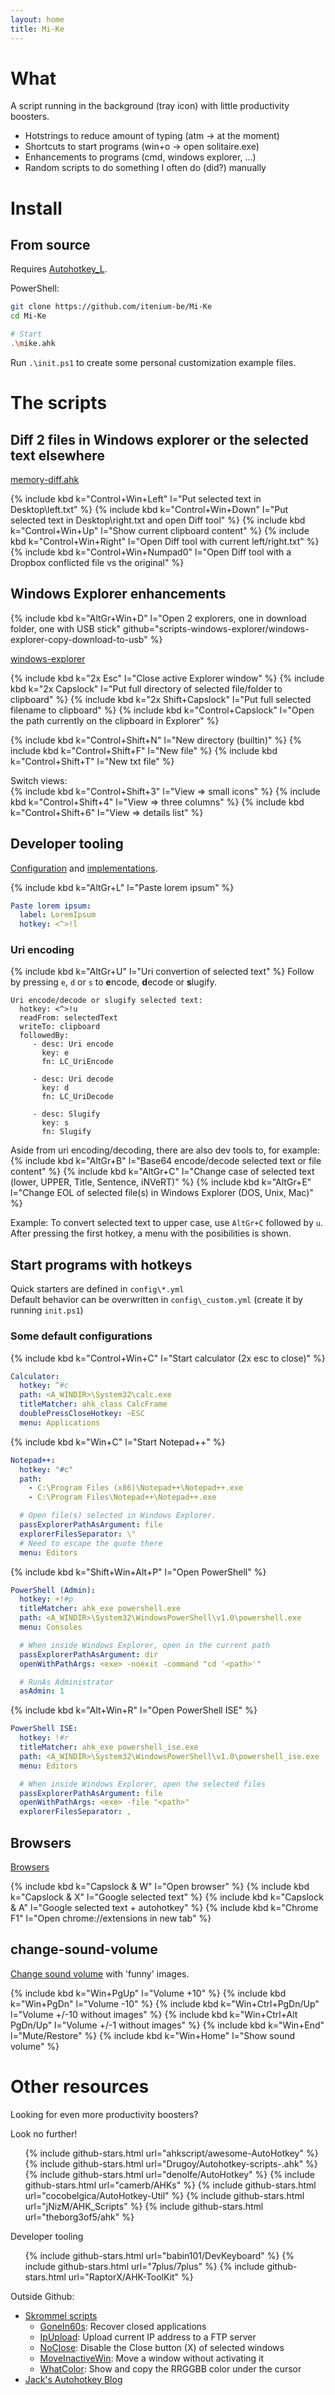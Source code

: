 ```yaml
---
layout: home
title: Mi-Ke
---
```


# What

A script running in the background (tray icon) with little productivity boosters.

- Hotstrings to reduce amount of typing (atm -> at the moment)
- Shortcuts to start programs (win+o -> open solitaire.exe)
- Enhancements to programs (cmd, windows explorer, ...)
- Random scripts to do something I often do (did?) manually

# Install

## From source

Requires [Autohotkey_L](https://autohotkey.com/download).

PowerShell:
```bash
git clone https://github.com/itenium-be/Mi-Ke
cd Mi-Ke

# Start
.\mike.ahk
```

Run `.\init.ps1` to create some personal customization example files.


# The scripts


## Diff 2 files in Windows explorer or the selected text elsewhere

[memory-diff.ahk](https://github.com/itenium-be/Mi-Ke/blob/master/scripts-other/memory-diff.ahk)

{% include kbd k="Control+Win+Left" l="Put selected text in Desktop\left.txt" %}
{% include kbd k="Control+Win+Down" l="Put selected text in Desktop\right.txt and open Diff tool" %}
{% include kbd k="Control+Win+Up" l="Show current clipboard content" %}
{% include kbd k="Control+Win+Right" l="Open Diff tool with current left/right.txt" %}
{% include kbd k="Control+Win+Numpad0" l="Open Diff tool with a Dropbox conflicted file vs the original" %}


## Windows Explorer enhancements

{% include kbd k="AltGr+Win+D" l="Open 2 explorers, one in download folder, one with USB stick" github="scripts-windows-explorer/windows-explorer-copy-download-to-usb" %}

[windows-explorer](https://github.com/itenium-be/Mi-Ke/blob/master/scripts-windows-explorer)

{% include kbd k="2x Esc" l="Close active Explorer window" %}
{% include kbd k="2x Capslock" l="Put full directory of selected file/folder to clipboard" %}
{% include kbd k="2x Shift+Capslock" l="Put full selected filename to clipboard" %}
{% include kbd k="Control+Capslock" l="Open the path currently on the clipboard in Explorer" %}

{% include kbd k="Control+Shift+N" l="New directory (builtin)" %}
{% include kbd k="Control+Shift+F" l="New file" %}
{% include kbd k="Control+Shift+T" l="New txt file" %}

Switch views:  
{% include kbd k="Control+Shift+3" l="View => small icons" %}
{% include kbd k="Control+Shift+4" l="View => three columns" %}
{% include kbd k="Control+Shift+6" l="View => details list" %}


## Developer tooling

[Configuration](https://github.com/itenium-be/Mi-Ke/blob/master/config/dev-tools)
and
[implementations](https://github.com/itenium-be/Mi-Ke/blob/master/scripts-dev-tools).


{% include kbd k="AltGr+L" l="Paste lorem ipsum" %}
```yml
Paste lorem ipsum:
  label: LoremIpsum
  hotkey: <^>!l
```


### Uri encoding

{% include kbd k="AltGr+U" l="Uri convertion of selected text" %}
Follow by pressing `e`, `d` or `s` to **e**ncode, **d**ecode or **s**lugify.

```
Uri encode/decode or slugify selected text:
  hotkey: <^>!u
  readFrom: selectedText
  writeTo: clipboard
  followedBy:
     - desc: Uri encode
       key: e
       fn: LC_UriEncode
 
     - desc: Uri decode
       key: d
       fn: LC_UriDecode
 
     - desc: Slugify
       key: s
       fn: Slugify
```

Aside from uri encoding/decoding, there are also dev tools to, for example:  
{% include kbd k="AltGr+B" l="Base64 encode/decode selected text or file content" %}
{% include kbd k="AltGr+C" l="Change case of selected text (lower, UPPER, Title, Sentence, iNVeRT)" %}
{% include kbd k="AltGr+E" l="Change EOL of selected file(s) in Windows Explorer (DOS, Unix, Mac)" %}

Example: To convert selected text to upper case, use `AltGr+C` followed by `u`.
After pressing the first hotkey, a menu with the posibilities is shown.


## Start programs with hotkeys

Quick starters are defined in `config\*.yml`  
Default behavior can be overwritten in `config\_custom.yml` (create it by running `init.ps1`)

### Some default configurations


{% include kbd k="Control+Win+C" l="Start calculator (2x esc to close)" %}
```yml
Calculator:
  hotkey: ^#c
  path: <A_WINDIR>\System32\calc.exe
  titleMatcher: ahk_class CalcFrame
  doublePressCloseHotkey: ~ESC
  menu: Applications
```



{% include kbd k="Win+C" l="Start Notepad++" %}

```yml
Notepad++:
  hotkey: "#c"
  path:
    - C:\Program Files (x86)\Notepad++\Notepad++.exe
    - C:\Program Files\Notepad++\Notepad++.exe

  # Open file(s) selected in Windows Explorer.
  passExplorerPathAsArgument: file
  explorerFilesSeparator: \"
  # Need to escape the quote there
  menu: Editors
```



{% include kbd k="Shift+Win+Alt+P" l="Open PowerShell" %}
```yml
PowerShell (Admin):
  hotkey: +!#p
  titleMatcher: ahk_exe powershell.exe
  path: <A_WINDIR>\System32\WindowsPowerShell\v1.0\powershell.exe
  menu: Consoles

  # When inside Windows Explorer, open in the current path
  passExplorerPathAsArgument: dir
  openWithPathArgs: <exe> -noexit -command "cd '<path>'"

  # RunAs Administrator
  asAdmin: 1
```



{% include kbd k="Alt+Win+R" l="Open PowerShell ISE" %}

```yml
PowerShell ISE:
  hotkey: !#r
  titleMatcher: ahk_exe powershell_ise.exe
  path: <A_WINDIR>\System32\WindowsPowerShell\v1.0\powershell_ise.exe
  menu: Editors

  # When inside Windows Explorer, open the selected files
  passExplorerPathAsArgument: file
  openWithPathArgs: <exe> -file "<path>"
  explorerFilesSeparator: ,
```


## Browsers

[Browsers](https://github.com/itenium-be/Mi-Ke/blob/master/scripts-other/browsers.ahk)

{% include kbd k="Capslock & W" l="Open browser" %}
{% include kbd k="Capslock & X" l="Google selected text" %}
{% include kbd k="Capslock & A" l="Google selected text + autohotkey" %}
{% include kbd k="Chrome F1" l="Open chrome://extensions in new tab" %}

## change-sound-volume

[Change sound volume](https://github.com/itenium-be/Mi-Ke/blob/master/scripts-other/change-sound-volume.ahk) with 'funny' images.  

{% include kbd k="Win+PgUp" l="Volume +10" %}
{% include kbd k="Win+PgDn" l="Volume -10" %}
{% include kbd k="Win+Ctrl+PgDn/Up" l="Volume +/-10 without images" %}
{% include kbd k="Win+Ctrl+Alt PgDn/Up" l="Volume +/-1 without images" %}
{% include kbd k="Win+End" l="Mute/Restore" %}
{% include kbd k="Win+Home" l="Show sound volume" %}


# Other resources

Looking for even more productivity boosters?

Look no further!

<ul>
{% include github-stars.html url="ahkscript/awesome-AutoHotkey" %}
{% include github-stars.html url="Drugoy/Autohotkey-scripts-.ahk" %}
{% include github-stars.html url="denolfe/AutoHotkey" %}
{% include github-stars.html url="camerb/AHKs" %}
{% include github-stars.html url="cocobelgica/AutoHotkey-Util" %}
{% include github-stars.html url="jNizM/AHK_Scripts" %}
{% include github-stars.html url="theborg3of5/ahk" %}
</ul>

Developer tooling

<ul>
{% include github-stars.html url="babin101/DevKeyboard" %}
{% include github-stars.html url="7plus/7plus" %}
{% include github-stars.html url="RaptorX/AHK-ToolKit" %}
</ul>


Outside Github:

- [Skrommel scripts](http://www.donationcoder.com/Software/Skrommel/index.html)
	- [GoneIn60s](http://www.donationcoder.com/Software/Skrommel/index.html#GoneIn60s): Recover closed applications
	- [IpUpload](http://www.donationcoder.com/Software/Skrommel/index.html#IpUpload): Upload current IP address to a FTP server
	- [NoClose](http://www.donationcoder.com/Software/Skrommel/index.html#NoClose): Disable the Close button (X) of selected windows
	- [MoveInactiveWin](http://www.donationcoder.com/Software/Skrommel/index.html#MoveInactiveWin): Move a window without activating it
	- [WhatColor](http://www.donationcoder.com/Software/Skrommel/index.html#WhatColor): Show and copy the RRGGBB color under the cursor
- [Jack's Autohotkey Blog](http://www.computoredge.com/AutoHotkey/Free_AutoHotkey_Scripts_and_Apps_for_Learning_and_Generating_Ideas.html)
